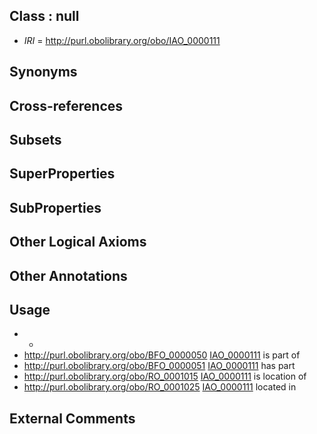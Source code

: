 
## Class : null

 * *IRI* = http://purl.obolibrary.org/obo/IAO_0000111

## Synonyms


## Cross-references


## Subsets


## SuperProperties


## SubProperties


## Other Logical Axioms


## Other Annotations


## Usage

 * -
 * http://purl.obolibrary.org/obo/BFO_0000050 [IAO_0000111](../../IAO/11/IAO_0000111.md) is part of
 * http://purl.obolibrary.org/obo/BFO_0000051 [IAO_0000111](../../IAO/11/IAO_0000111.md) has part
 * http://purl.obolibrary.org/obo/RO_0001015 [IAO_0000111](../../IAO/11/IAO_0000111.md) is location of
 * http://purl.obolibrary.org/obo/RO_0001025 [IAO_0000111](../../IAO/11/IAO_0000111.md) located in

## External Comments

